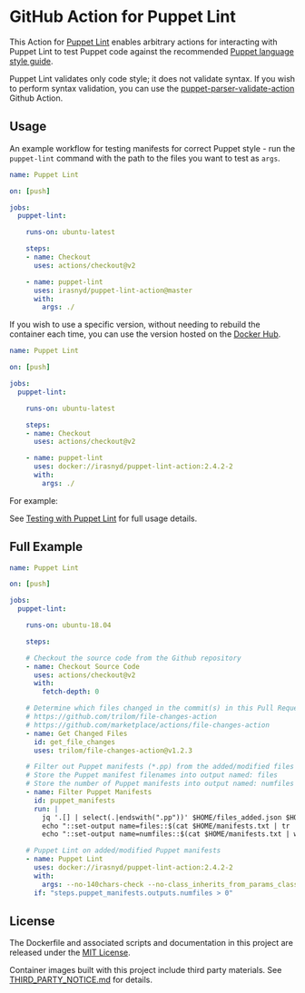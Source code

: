 # GitHub Action for Puppet Lint

This Action for [Puppet Lint](http://puppet-lint.com/) enables arbitrary
actions for interacting with Puppet Lint to test Puppet code against the
recommended [Puppet language style guide](puppet.com/docs/puppet/latest/style_guide.html).

Puppet Lint validates only code style; it does not validate syntax. If you wish
to perform syntax validation, you can use the
[puppet-parser-validate-action](https://github.com/irasnyd/puppet-parser-validate-action/)
Github Action.

## Usage

An example workflow for testing manifests for correct Puppet style - run the
`puppet-lint` command with the path to the files you want to test as `args`.

```yaml
name: Puppet Lint

on: [push]

jobs:
  puppet-lint:

    runs-on: ubuntu-latest

    steps:
    - name: Checkout
      uses: actions/checkout@v2

    - name: puppet-lint
      uses: irasnyd/puppet-lint-action@master
      with:
        args: ./
```

If you wish to use a specific version, without needing to rebuild the container
each time, you can use the version hosted on the [Docker Hub](https://hub.docker.com/r/irasnyd/puppet-parser-validate-action).

```yaml
name: Puppet Lint

on: [push]

jobs:
  puppet-lint:

    runs-on: ubuntu-latest

    steps:
    - name: Checkout
      uses: actions/checkout@v2

    - name: puppet-lint
      uses: docker://irasnyd/puppet-lint-action:2.4.2-2
      with:
        args: ./
```

For example:

See [Testing with Puppet Lint](https://github.com/rodjek/puppet-lint#testing-with-puppet-lint)
for full usage details.

## Full Example

```yaml
name: Puppet Lint

on: [push]

jobs:
  puppet-lint:

    runs-on: ubuntu-18.04

    steps:

    # Checkout the source code from the Github repository
    - name: Checkout Source Code
      uses: actions/checkout@v2
      with:
        fetch-depth: 0

    # Determine which files changed in the commit(s) in this Pull Request
    # https://github.com/trilom/file-changes-action
    # https://github.com/marketplace/actions/file-changes-action
    - name: Get Changed Files
      id: get_file_changes
      uses: trilom/file-changes-action@v1.2.3

    # Filter out Puppet manifests (*.pp) from the added/modified files
    # Store the Puppet manifest filenames into output named: files
    # Store the number of Puppet manifests into output named: numfiles
    - name: Filter Puppet Manifests
      id: puppet_manifests
      run: |
        jq '.[] | select(.|endswith(".pp"))' $HOME/files_added.json $HOME/files_modified.json > $HOME/manifests.txt
        echo "::set-output name=files::$(cat $HOME/manifests.txt | tr '\n' ' ')"
        echo "::set-output name=numfiles::$(cat $HOME/manifests.txt | wc -l)"

    # Puppet Lint on added/modified Puppet manifests
    - name: Puppet Lint
      uses: docker://irasnyd/puppet-lint-action:2.4.2-2
      with:
        args: --no-140chars-check --no-class_inherits_from_params_class-check --no-relative_classname_inclusion-check ${{ steps.puppet_manifests.outputs.files }}
      if: "steps.puppet_manifests.outputs.numfiles > 0"
```

## License

The Dockerfile and associated scripts and documentation in this project are
released under the [MIT License](LICENSE).

Container images built with this project include third party materials. See
[THIRD_PARTY_NOTICE.md](THIRD_PARTY_NOTICE.md) for details.
